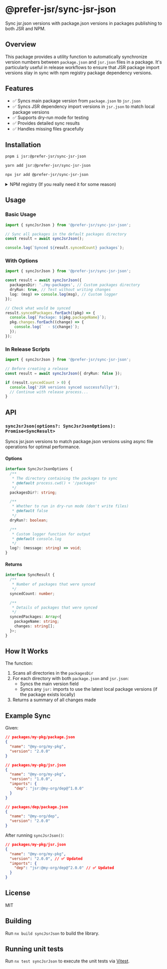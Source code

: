 # @prefer-jsr/sync-jsr-json

Sync jsr.json versions with package.json versions in packages publishing to both JSR and NPM.

## Overview

This package provides a utility function to automatically synchronize version numbers between `package.json` and `jsr.json` files in a package. It's particularly useful in release workflows to ensure that JSR package import versions stay in sync with npm registry package dependency versions.

## Features

- ✅ Syncs main package version from `package.json` to `jsr.json`
- ✅ Syncs JSR dependency import versions in `jsr.json` to match local package versions
- ✅ Supports dry-run mode for testing
- ✅ Provides detailed sync results
- ✅ Handles missing files gracefully

## Installation

```bash
pnpm i jsr:@prefer-jsr/sync-jsr-json
```

```bash
yarn add jsr:@prefer-jsr/sync-jsr-json
```

```bash
npx jsr add @prefer-jsr/sync-jsr-json
```

<details>
<summary>NPM registry (If you really need it for some reason)</summary>

```bash
npm install @prefer-jsr/sync-jsr-json
```

</details>

## Usage

### Basic Usage

```typescript
import { syncJsrJson } from '@prefer-jsr/sync-jsr-json';

// Sync all packages in the default packages directory
const result = await syncJsrJson();

console.log(`Synced ${result.syncedCount} packages`);
```

### With Options

```typescript
import { syncJsrJson } from '@prefer-jsr/sync-jsr-json';

const result = await syncJsrJson({
  packagesDir: './my-packages', // Custom packages directory
  dryRun: true, // Test without writing changes
  log: (msg) => console.log(msg), // Custom logger
});

// Check what would be synced
result.syncedPackages.forEach((pkg) => {
  console.log(`Package: ${pkg.packageName}`);
  pkg.changes.forEach((change) => {
    console.log(`  - ${change}`);
  });
});
```

### In Release Scripts

```typescript
import { syncJsrJson } from '@prefer-jsr/sync-jsr-json';

// Before creating a release
const result = await syncJsrJson({ dryRun: false });

if (result.syncedCount > 0) {
  console.log('JSR versions synced successfully!');
  // Continue with release process...
}
```

## API

### `syncJsrJson(options?: SyncJsrJsonOptions): Promise<SyncResult>`

Syncs jsr.json versions to match package.json versions using async file operations for optimal performance.

#### Options

```typescript
interface SyncJsrJsonOptions {
  /**
   * The directory containing the packages to sync
   * @default process.cwd() + '/packages'
   */
  packagesDir?: string;

  /**
   * Whether to run in dry-run mode (don't write files)
   * @default false
   */
  dryRun?: boolean;

  /**
   * Custom logger function for output
   * @default console.log
   */
  log?: (message: string) => void;
}
```

#### Returns

```typescript
interface SyncResult {
  /**
   * Number of packages that were synced
   */
  syncedCount: number;

  /**
   * Details of packages that were synced
   */
  syncedPackages: Array<{
    packageName: string;
    changes: string[];
  }>;
}
```

## How It Works

The function:

1. Scans all directories in the `packagesDir`
2. For each directory with both `package.json` and `jsr.json`:
   - Syncs the main version field
   - Syncs any `jsr:` imports to use the latest local package versions (if the package exists locally)
3. Returns a summary of all changes made

## Example Sync

Given:

```json
// packages/my-pkg/package.json
{
  "name": "@my-org/my-pkg",
  "version": "2.0.0"
}

// packages/my-pkg/jsr.json
{
  "name": "@my-org/my-pkg",
  "version": "1.0.0",
  "imports": {
    "dep": "jsr:@my-org/dep@^1.0.0"
  }
}

// packages/dep/package.json
{
  "name": "@my-org/dep",
  "version": "2.0.0"
}
```

After running `syncJsrJson()`:

```json
// packages/my-pkg/jsr.json
{
  "name": "@my-org/my-pkg",
  "version": "2.0.0", // ✅ Updated
  "imports": {
    "dep": "jsr:@my-org/dep@^2.0.0" // ✅ Updated
  }
}
```

## License

MIT

## Building

Run `nx build syncJsrJson` to build the library.

## Running unit tests

Run `nx test syncJsrJson` to execute the unit tests via [Vitest](https://vitest.dev/).
